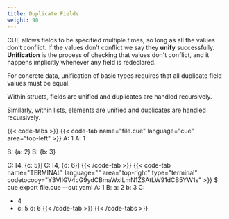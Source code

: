```yaml
---
title: Duplicate Fields
weight: 90
---
```


CUE allows fields to be specified multiple times, so long as all the values
don’t conflict.
If the values don’t conflict we say they **unify** successfully.
**Unification** is the process of checking that values don't conflict,
and it happens implicitly whenever any field is redeclared.

For concrete data,
unification of basic types requires that all duplicate field values must be equal.

Within structs, fields are unified and duplicates are handled recursively.

Similarly, within lists, elements are unified and duplicates are handled recursively.

{{< code-tabs >}}
{{< code-tab name="file.cue" language="cue" area="top-left" >}}
A: 1
A: 1

B: {a: 2}
B: {b: 3}

C: [4, {c: 5}]
C: [4, {d: 6}]
{{< /code-tab >}}
{{< code-tab name="TERMINAL" language="" area="top-right" type="terminal" codetocopy="Y3VlIGV4cG9ydCBmaWxlLmN1ZSAtLW91dCB5YW1s" >}}
$ cue export file.cue --out yaml
A: 1
B:
  a: 2
  b: 3
C:
  - 4
  - c: 5
    d: 6
{{< /code-tab >}}
{{< /code-tabs >}}
